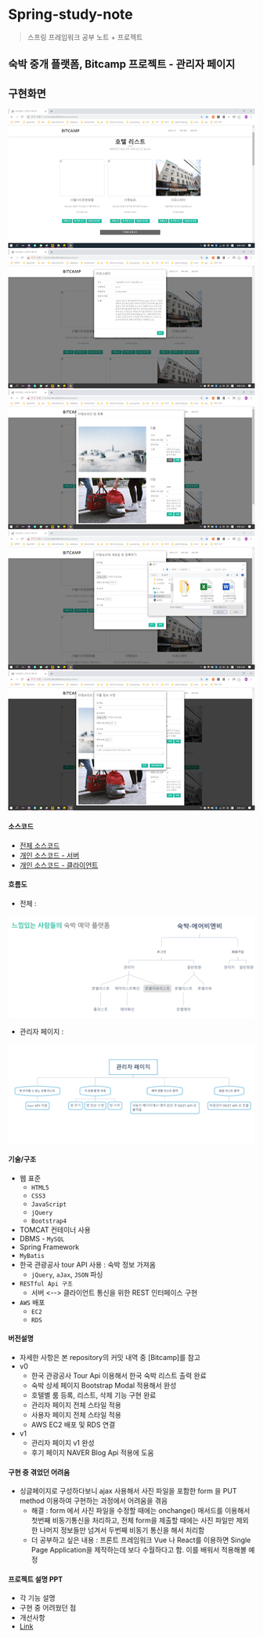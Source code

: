 # Spring-study-note
> 스프링 프레임워크 공부 노트 + 프로젝트 

## 숙박 중개 플랫폼, Bitcamp 프로젝트 - 관리자 페이지 

## 구현화면 
<img src="https://github.com/Miniminis/Spring-study-note/blob/master/Project_Bitcamp_admin_page_screenshot/bitcamp_admin%20(9).png">
<img src="https://github.com/Miniminis/Spring-study-note/blob/master/Project_Bitcamp_admin_page_screenshot/bitcamp_admin%20(8).png">
<img src="https://github.com/Miniminis/Spring-study-note/blob/master/Project_Bitcamp_admin_page_screenshot/bitcamp_admin%20(7).png">
<img src="https://github.com/Miniminis/Spring-study-note/blob/master/Project_Bitcamp_admin_page_screenshot/bitcamp_admin%20(5).png">
<img src="https://github.com/Miniminis/Spring-study-note/blob/master/Project_Bitcamp_admin_page_screenshot/bitcamp_admin%20(3).png">

#### 소스코드 
* [전체 소스코드](https://github.com/kytsaaa6/Bitcamp)
* [개인 소스코드 - 서버](https://github.com/Miniminis/Spring-study-note/tree/master/BitcampServer)
* [개인 소스코드 - 클라이언트](https://github.com/Miniminis/Spring-study-note/tree/master/BitcampClient/WebContent)

#### 흐름도
* 전체 : 
<img src="bitcampMain.png">

* 관리자 페이지 : 
<img src="bitcampAdmin.png">

#### 기술/구조
* 웹 표준 
    * `HTML5`
    * `CSS3`
    * `JavaScript`
    * `jQuery`
    * `Bootstrap4`
* TOMCAT 컨테이너 사용
* DBMS - `MySQL`
* Spring Framework
* `MyBatis`
* 한국 관광공사 tour API 사용 : 숙박 정보 가져옴
    * `jQuery`, `aJax`, `JSON` 파싱
* `RESTful Api 구조`  
    * 서버 <--> 클라이언트 통신을 위한 REST 인터페이스 구현
* `AWS` 배포
    * `EC2`
    * `RDS`

#### 버전설명
* 자세한 사항은 본 repository의 커밋 내역 중 [Bitcamp]를 참고
* v0 
   * 한국 관광공사 Tour Api 이용해서 한국 숙박 리스트 출력 완료 
   * 숙박 상세 페이지 Bootstrap Modal 적용해서 완성 
   * 호텔별 룸 등록, 리스트, 삭제 기능 구현 완료 
   * 관리자 페이지 전체 스타일 적용 
   * 사용자 페이지 전체 스타일 적용 
   * AWS EC2 배포 및 RDS 연결 
* v1
   * 관리자 페이지 v1 완성
   * 후기 페이지 NAVER Blog Api 적용에 도움 
   
#### 구현 중 겪었던 어려움 
* 싱글페이지로 구성하다보니 ajax 사용해서 사진 파일을 포함한 form 을 PUT method 이용하여 구현하는 과정에서 어려움을 겪음 
    * 해결 : form 에서 사진 파일을 수정할 때에는 onchange() 매서드를 이용해서 첫번째 비동기통신을 처리하고, 전체 form을 제출할 때에는 사진 파일만 제외한 나머지 정보들만 넘겨서 두번째 비동기 통신을 해서 처리함
    * 더 공부하고 싶은 내용 : 프론트 프레임워크 Vue 나 React를 이용하면 Single Page Application을 제작하는데 보다 수월하다고 함. 이를 배워서 적용해볼 예정  

#### 프로젝트 설명 PPT 
* 각 기능 설명 
* 구현 중 어려웠던 점 
* 개선사항 
* [Link](https://docs.google.com/presentation/d/1hhPwEseWwrb17LAxn_P52P8mdpbJRNxlcyZXdio_ijI/edit#slide=id.g6121b993da_2_148)
